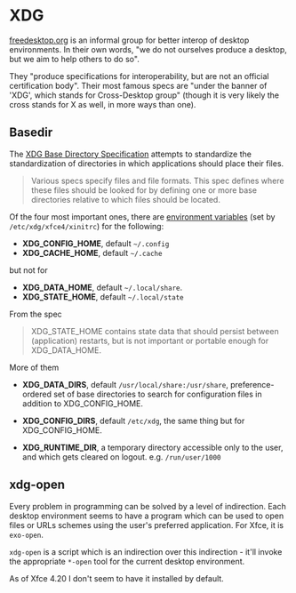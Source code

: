 # XDG

[freedesktop.org](https://www.freedesktop.org/wiki/) is an informal group for
better interop of desktop environments. In their own words, "we do not ourselves
produce a desktop, but we aim to help others to do so".

They "produce specifications for interoperability, but are not an official
certification body". Their most famous specs are "under the banner of 'XDG',
which stands for Cross-Desktop group" (though it is very likely the cross stands
for X as well, in more ways than one).

## Basedir

The [XDG Base Directory
Specification](https://specifications.freedesktop.org/basedir-spec/latest/)
attempts to standardize the standardization of directories in which applications
should place their files.

> Various specs specify files and file formats. This spec defines where these
> files should be looked for by defining one or more base directories relative
> to which files should be located.

Of the four most important ones, there are [environment variables](env) (set by
`/etc/xdg/xfce4/xinitrc`) for the following:

* **XDG_CONFIG_HOME**, default `~/.config`
* **XDG_CACHE_HOME**, default `~/.cache`

but not for

* **XDG_DATA_HOME**, default `~/.local/share`.
* **XDG_STATE_HOME**, default `~/.local/state`

From the spec

> XDG_STATE_HOME contains state data that should persist between (application)
  restarts, but is not important or portable enough for XDG_DATA_HOME.

More of them

* **XDG_DATA_DIRS**, default `/usr/local/share:/usr/share`, preference-ordered
  set of base directories to search for configuration files in addition to
  XDG_CONFIG_HOME.

* **XDG_CONFIG_DIRS**, default `/etc/xdg`, the same thing but for
  XDG_CONFIG_HOME.

* **XDG_RUNTIME_DIR**, a temporary directory accessible only to the user, and
  which gets cleared on logout. e.g. `/run/user/1000`

## xdg-open

Every problem in programming can be solved by a level of indirection. Each
desktop environment seems to have a program which can be used to open files or
URLs schemes using the user's preferred application. For Xfce, it is `exo-open`.

`xdg-open` is a script which is an indirection over this indirection - it'll
invoke the appropriate `*-open` tool for the current desktop environment.

As of Xfce 4.20 I don't seem to have it installed by default.
